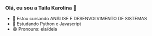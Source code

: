 ### Olá, eu sou a Taila Karolina 👋


- 🔭 Estou cursando ANÁLISE E DESENVOLVIMENTO DE SISTEMAS 
- 🌱 Estudando Python e Javascript
- 😄 Pronouns: ela/dela

  
